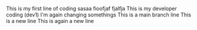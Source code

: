 This is my first line of coding
sasaa
fioofjaf
fjalfja
This is my developer coding (dev1)
I'm again changing somethings
This is a main branch line
This is a new line
This is again a new line
